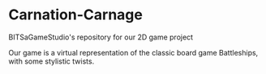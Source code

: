# Carnation-Carnage
BITSaGameStudio's repository for our 2D game project

Our game is a virtual representation of the classic board game Battleships, with some stylistic twists.
